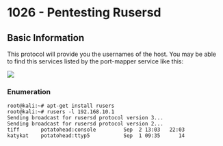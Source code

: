 # 1026 - Pentesting Rusersd





## Basic Information

This protocol will provide you the usernames of the host. You may be able to find this services listed by the port-mapper service like this:

![](<../.gitbook/assets/image (1041).png>)

### Enumeration

```
root@kali:~# apt-get install rusers
root@kali:~# rusers -l 192.168.10.1
Sending broadcast for rusersd protocol version 3...
Sending broadcast for rusersd protocol version 2...
tiff       potatohead:console         Sep  2 13:03   22:03
katykat    potatohead:ttyp5           Sep  1 09:35      14
```




